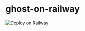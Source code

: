 # ghost-on-railway

[![Deploy on Railway](https://railway.app/button.svg)](https://railway.app/template/TTKb2J?referralCode=m3U3tw)
